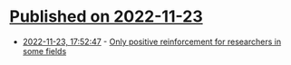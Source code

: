 # [Published on 2022-11-23](index.md)

* [2022-11-23, 17:52:47](https://news.ycombinator.com/item?id=33722345) - [Only positive reinforcement for researchers in some fields](https://statmodeling.stat.columbia.edu/2022/11/21/only-positive-reinforcement-for-researchers-in-some-fields/)
